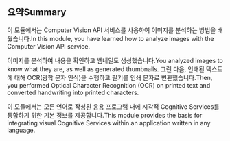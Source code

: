 ## <a name="summary"></a><span data-ttu-id="9950c-101">요약</span><span class="sxs-lookup"><span data-stu-id="9950c-101">Summary</span></span>

<span data-ttu-id="9950c-102">이 모듈에서는 Computer Vision API 서비스를 사용하여 이미지를 분석하는 방법을 배웠습니다.</span><span class="sxs-lookup"><span data-stu-id="9950c-102">In this module, you have learned how to analyze images with the Computer Vision API service.</span></span>

<span data-ttu-id="9950c-103">이미지를 분석하여 내용을 확인하고 쎔네일도 생성했습니다.</span><span class="sxs-lookup"><span data-stu-id="9950c-103">You analyzed images to know what they are, as well as generated thumbnails.</span></span> <span data-ttu-id="9950c-104">그런 다음, 인쇄된 텍스트에 대해 OCR(광학 문자 인식)을 수행하고 필기를 인쇄 문자로 변환했습니다.</span><span class="sxs-lookup"><span data-stu-id="9950c-104">Then, you performed Optical Character Recognition (OCR) on printed text and converted handwriting into printed characters.</span></span>

<span data-ttu-id="9950c-105">이 모듈에서는 모든 언어로 작성된 응용 프로그램 내에 시각적 Cognitive Services를 통합하기 위한 기본 정보를 제공합니다.</span><span class="sxs-lookup"><span data-stu-id="9950c-105">This module provides the basis for integrating visual Cognitive Services within an application written in any language.</span></span>